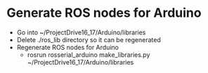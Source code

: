 # Generate ROS nodes for Arduino

* Go into ~/ProjectDrive16_17/Arduino/libraries
* Delete ./ros_lib directory so it can be regenerated
* Regenerate ROS nodes for Arduino
  * rosrun rosserial_arduino make_libraries.py ~/ProjectDrive16_17/Arduino/libraries
